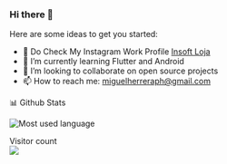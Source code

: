 ### Hi there 👋
 

Here are some ideas to get you started:

- 🔭 Do Check My Instagram Work Profile <a href='https://www.instagram.com/insoftloja/'>Insoft Loja</a>
- 🌱 I’m currently learning Flutter and Android
- 👯 I’m looking to collaborate on open source projects
- 📫 How to reach me: miguelherreraph@gmail.com

 
 📊 Github Stats 

![Most used language](https://github-readme-stats.vercel.app/api?username=miguelherrerad)
 
<p > 
  Visitor count<br>
  <img src="https://profile-counter.glitch.me/miguelherrerad/count.svg" />
</p>
